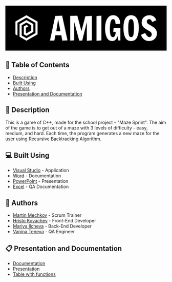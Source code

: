 <p align="center">
  <a href=" rel="noopener">
    <img src="Images/Amigos logo.png" alt="Logo" width=700" >
  </a>
</p>

## 📝 Table of Contents
- [Description](#description)
- [Built Using](#built_using)
- [Authors](#authors)
- [Presentation and Documentation](#documentation)

## 📖 Description <a name="description"></a>
This is a game of C++, made for the school project - "Maze Sprint". The aim of the game is to get out of a maze with 3 levels of difficulty - easy, medium, and hard. Each time, the program generates a new maze for the user using Recursive Backtracking Algorithm.

## 💻 Built Using <a name="built_using"></a>
- [Visual Studio](https://visualstudio.microsoft.com/) - Application
- [Word](https://www.microsoft.com/en-us/microsoft-365/word) - Documentation
- [PowerPoint](https://www.microsoft.com/en-us/microsoft-365/powerpoint) - Presentation
- [Excel](https://www.microsoft.com/en-us/microsoft-365/excel) - QA Documentation



## 👥 Authors <a name="authors"></a>
- [Martin Mechkov](https://github.com/Mmmechkov19) - Scrum Trainer 
- [Hristo Kovachev](https://github.com/Hpkovachev19) - Front-End Developer
- [Mariya Ilcheva](https://github.com/Mzilcheva19) - Back-End Developer
- [Vanina Teneva](https://github.com/Vnteneva19) - QA Engineer

## 📋 Presentation and Documentation <a name="documentation"></a>
+ [Documentation](https://github.com/MMMechkov19/Untitled/blob/main/Documents/Documentation/Untitled-Documentation.docx)
+ [Presentation](https://github.com/MMMechkov19/Untitled/tree/main/Documents/Presentation)
+ [Table with functions](https://github.com/MMMechkov19/Untitled/tree/main/Documents/Documentation/html)
